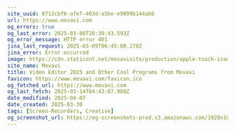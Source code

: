 ```yaml
---
site_uuid: 8712cbf6-afef-403d-a5be-e9099b144ab6
url: https://www.movavi.com
og_errors: true
og_last_error: 2025-03-08T20:39:43.593Z
og_error_message: HTTP error 401
jina_last_request: 2025-03-09T06:45:00.278Z
jina_error: Error occurred
image: https://cdn.staticont.net/movavisite/production/apple-touch-icon.png
site_name: Movavi
title: Video Editor 2025 and Other Cool Programs from Movavi
favicon: https://www.movavi.com/favicon.ico
og_fetched_url: https://www.movavi.com
og_last_fetch: 2025-03-14T04:43:07.908Z
date_modified: 2025-04-07
date_created: 2025-03-30
tags: [Screen-Recorders, Creative]
og_screenshot_url: https://og-screenshots-prod.s3.amazonaws.com/1920x1080/80/false/666d1f7bd919014e4c08f68ca67843799124abb74a209e7f51b0a9fe0b5eff3a.jpeg
---
```


